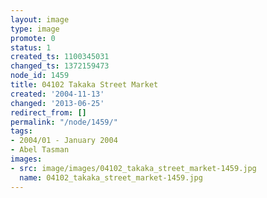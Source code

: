 ```yaml
---
layout: image
type: image
promote: 0
status: 1
created_ts: 1100345031
changed_ts: 1372159473
node_id: 1459
title: 04102 Takaka Street Market
created: '2004-11-13'
changed: '2013-06-25'
redirect_from: []
permalink: "/node/1459/"
tags:
- 2004/01 - January 2004
- Abel Tasman
images:
- src: image/images/04102_takaka_street_market-1459.jpg
  name: 04102_takaka_street_market-1459.jpg
---
```


